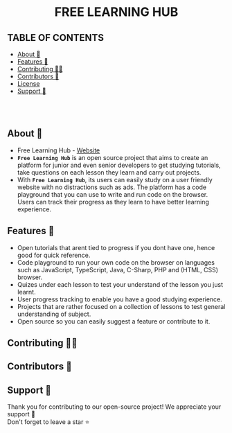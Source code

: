 <div align="center">
  <h1>FREE LEARNING HUB</h1>
</div>

## TABLE OF CONTENTS

- [About 🚀](#about-)
- [Features 💪](#features-)
- [Contributing 👨‍💻](#contributing-)
- [Contributors 🤝](#contributors-)
- [License](#license)
- [Support 🙏](#support-)

<br><br>

<a id="about"></a>
## About 🚀

- Free Learning Hub - [Website](https://free-learning-hub.vercel.app/)
- **`Free Learning Hub`** is an open source project that aims to create an platform for junior and even senior developers to get studying tutorials, take questions on each lesson they learn and carry out projects.
- With **`Free Learning Hub`**, its users can easily study on a user friendly website with no distractions such as ads. The platform has a code playground that you can use to write and run code on the browser. Users can track their progress as they learn to have better learning experience.

<a id="features"></a>
## Features 💪

- Open tutorials that arent tied to progress if you dont have one, hence good for quick reference.
- Code playground to run your own code on the browser on languages such as JavaScript, TypeScript, Java, C-Sharp, PHP and (HTML, CSS) browser.
- Quizes under each lesson to test your understand of the lesson you just learnt.
- User progress tracking to enable you have a good studying experience.
- Projects that are rather focused on a collection of lessons to test general understanding of subject.
- Open source so you can easily suggest a feature or contribute to it.

<a id="contributing"></a>
## Contributing 👨‍💻

<a id="contributors"></a>
## Contributors 🤝

<a id="support"></a>
## Support 🙏

Thank you for contributing to our open-source project! We appreciate your support 🚀 <br>
Don't forget to leave a star ⭐
